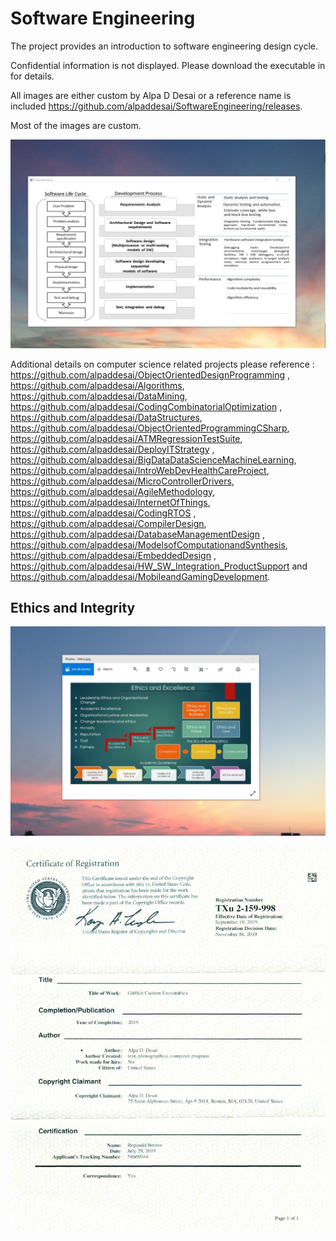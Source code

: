 # Software Engineering

The project provides an introduction to software engineering design cycle. 

Confidential information is not displayed. Please download the executable in for details. 

All images are either custom by Alpa D Desai or a reference name is included https://github.com/alpaddesai/SoftwareEngineering/releases.

Most of the images are custom.

![image](SoftwareDevelopmentCycle.png)


Additional details on computer science related projects please reference : https://github.com/alpaddesai/ObjectOrientedDesignProgramming , https://github.com/alpaddesai/Algorithms, https://github.com/alpaddesai/DataMining, https://github.com/alpaddesai/CodingCombinatorialOptimization , https://github.com/alpaddesai/DataStructures, https://github.com/alpaddesai/ObjectOrientedProgrammingCSharp, https://github.com/alpaddesai/ATMRegressionTestSuite, https://github.com/alpaddesai/DeployITStrategy , https://github.com/alpaddesai/BigDataDataScienceMachineLearning, https://github.com/alpaddesai/IntroWebDevHealthCareProject,  https://github.com/alpaddesai/MicroControllerDrivers, https://github.com/alpaddesai/AgileMethodology, https://github.com/alpaddesai/InternetOfThings,  https://github.com/alpaddesai/CodingRTOS , https://github.com/alpaddesai/CompilerDesign, https://github.com/alpaddesai/DatabaseManagementDesign , https://github.com/alpaddesai/ModelsofComputationandSynthesis, https://github.com/alpaddesai/EmbeddedDesign , https://github.com/alpaddesai/HW_SW_Integration_ProductSupport and https://github.com/alpaddesai/MobileandGamingDevelopment.

## Ethics and Integrity
![image](EthicsandExcellence.png)

![image](USCopyrightCertificateofRegistration.png)
